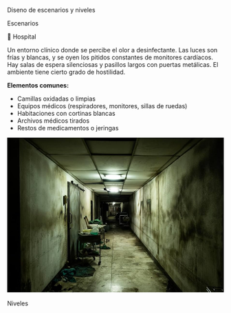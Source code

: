 Diseno de escenarios y niveles

Escenarios

🏥 Hospital

Un entorno clínico donde se percibe el olor a desinfectante. Las luces son frías y blancas, y se oyen los pitidos constantes de monitores cardíacos. Hay salas de espera silenciosas y pasillos largos con puertas metálicas. El ambiente tiene cierto grado de hostilidad.

**Elementos comunes:**
- Camillas oxidadas o limpias
- Equipos médicos (respiradores, monitores, sillas de ruedas)
- Habitaciones con cortinas blancas
- Archivos médicos tirados
- Restos de medicamentos o jeringas

![imagenhospital](./img/hospital.jpg)

Niveles